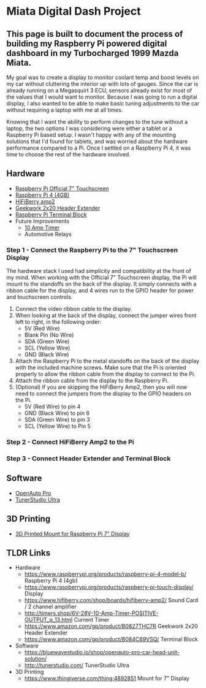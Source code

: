 # Miata Digital Dash Project
## This page is built to document the process of building my Raspberry Pi powered digital dashboard in my Turbocharged 1999 Mazda Miata.

My goal was to create a display to monitor coolant temp and boost levels on my car without cluttering the interior up with lots of gauges. Since the car is already running on a Megasquirt 3 ECU, sensors already exist for most of the values that I would want to monitor. Because I was going to run a digital display, I also wanted to be able to make basic tuning adjustments to the car without requiring a laptop with me at all times.

Knowing that I want the ability to perform changes to the tune without a laptop, the two options I was considering were either a tablet or a Raspberry Pi based setup. I wasn't happy with any of the mounting solutions that I'd found for tablets, and was worried about the hardware performance compared to a Pi. Once I settled on a Raspberry Pi 4, it was time to choose the rest of the hardware involved.

## Hardware
- [Raspberry Pi Official 7" Touchscreen](https://www.raspberrypi.org/products/raspberry-pi-touch-display/)
- [Raspberry Pi 4 (4GB)](https://www.raspberrypi.org/products/raspberry-pi-4-model-b/)
- [HiFiBerry amp2](https://www.hifiberry.com/shop/boards/hifiberry-amp2/)
- [Geekwork 2x20 Header Extender](https://www.amazon.com/gp/product/B0827THC7R)
- [Raspberry Pi Terminal Block](https://www.amazon.com/gp/product/B084C69VSQ/)
- Future Improvements
  - [10 Amp Timer](http://timers.shop/6V-28V-10-Amp-Timer-POSITIVE-OUTPUT_p_13.html)
  - Automotive Relays

### Step 1 - Connect the Raspberry Pi to the 7" Touchscreen Display

The hardware stack I used had simplicity and compatibility at the front of my mind. When working with the Official 7" Touchscreen display, the Pi will mount to the standoffs on the back of the display. It simply connects with a ribbon cable for the display, and 4 wires run to the GPIO header for power and touchscreen controls.

1. Connect the video ribbon cable to the display.
2. When looking at the back of the display, connect the jumper wires front left to right, in the following order:
   - 5V (Red Wire)
   - Blank Pin (No Wire)
   - SDA (Green Wire)
   - SCL (Yellow Wire)
   - GND (Black Wire)
3. Attach the Raspberry Pi to the metal standoffs on the back of the display with the included machine screws. Make sure that the Pi is oriented properly to allow the ribbon cable from the display to connect to the Pi.
4. Attach the ribbon cable from the display to the Raspberry Pi.
5. (Optional) If you are skipping the HiFiBerry Amp2, then you will now need to connect the jumpers from the display to the GPIO headers on the Pi.
   - 5V (Red Wire) to pin 4
   - GND (Black Wire) to pin 6
   - SDA (Green Wire) to pin 3
   - SCL (Yellow Wire) to Pin 5

### Step 2 - Connect HiFiBerry Amp2 to the Pi



### Step 3 - Connect Header Extender and Terminal Block

## Software
- [OpenAuto Pro](https://bluewavestudio.io/shop/openauto-pro-car-head-unit-solution/)
- [TunerStudio Ultra](http://tunerstudio.com/)

## 3D Printing
- [3D Printed Mount for Raspberry Pi 7" Display](https://www.thingiverse.com/thing:4892851)

## TLDR Links
- Hardware
  - https://www.raspberrypi.org/products/raspberry-pi-4-model-b/ Raspberry Pi 4 (4gb)
  - https://www.raspberrypi.org/products/raspberry-pi-touch-display/ Display
  - https://www.hifiberry.com/shop/boards/hifiberry-amp2/ Sound Card / 2 channel amplifier
  - http://timers.shop/6V-28V-10-Amp-Timer-POSITIVE-OUTPUT_p_13.html Current Timer
  - https://www.amazon.com/gp/product/B0827THC7R Geekwork 2x20 Header Extender
  - https://www.amazon.com/gp/product/B084C69VSQ/ Terminal Block 
- Software
  - https://bluewavestudio.io/shop/openauto-pro-car-head-unit-solution/
  - http://tunerstudio.com/ TunerStudio Ultra
- 3D Printing
  - https://www.thingiverse.com/thing:4892851 Mount for 7" Display